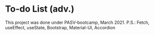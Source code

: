# To-do List (adv.)

This project was done under PASV-bootcamp, March 2021.
P.S.: Fetch, useEffect, useState, Bootstrap, Material-UI, Accordion
